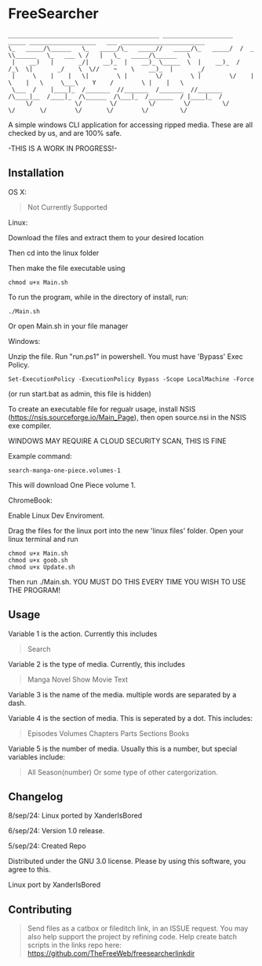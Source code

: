 # FreeSearcher 
```
___________________________________________ ____________________   _____ ___________________   ___ ________________________  
\_   _____/\______   \_   _____/\_   _____//   _____/\_   _____/  /  _  \\______   \_   ___ \ /   |   \_   _____/\______   \ 
 |    __)   |       _/|    __)_  |    __)_ \_____  \  |    __)_  /  /_\  \|       _/    \  \//    ~    \    __)_  |       _/ 
 |     \    |    |   \|        \ |        \/        \ |        \/    |    \    |   \     \___\    Y    /        \ |    |   \ 
 \___  /    |____|_  /_______  //_______  /_______  //_______  /\____|__  /____|_  /\______  /\___|_  /_______  / |____|_  / 
     \/            \/        \/         \/        \/         \/         \/       \/        \/       \/        \/         \/
```

A simple windows CLI application for accessing ripped media. These are all checked by us, and are 100% safe.

-THIS IS A WORK IN PROGRESS!-

## Installation

OS X:

> Not Currently Supported

Linux:

Download the files and extract them to your desired location

Then cd into the linux folder

Then make the file executable using
```
chmod u+x Main.sh
```
To run the program, while in the directory of install, run:
```
./Main.sh
```
Or open Main.sh in your file manager

Windows:

Unzip the file. Run "run.ps1" in powershell. You must have 'Bypass' Exec Policy. 
```
Set-ExecutionPolicy -ExecutionPolicy Bypass -Scope LocalMachine -Force
```
(or run start.bat as admin, this file is hidden)

To create an executable file for regualr usage, install NSIS
(https://nsis.sourceforge.io/Main_Page), then open source.nsi in the NSIS exe compiler.

WINDOWS MAY REQUIRE A CLOUD SECURITY SCAN, THIS IS FINE

Example command:
```
search-manga-one-piece.volumes-1
```
This will download One Piece volume 1.

ChromeBook:

Enable Linux Dev Enviroment.

Drag the files for the linux port into the new 'linux files' folder. Open your linux terminal and run 
```
chmod u+x Main.sh
chmod u+x goob.sh
chmod u+x Update.sh
```
Then run ./Main.sh. YOU MUST DO THIS EVERY TIME YOU WISH TO USE THE PROGRAM!
## Usage 

Variable 1 is the action. Currently this includes

>Search

Variable 2 is the type of media. Currently, this includes

>Manga
>Novel
>Show
>Movie
>Text

Variable 3 is the name of the media. multiple words are separated by a dash.

Variable 4 is the section of media. This is seperated by a dot. This includes:

>Episodes
>Volumes
>Chapters
>Parts
>Sections
>Books

Variable 5 is the number of media. Usually this is a number, but special variables include:

>All
>Season(number)
>Or some type of other catergorization.

## Changelog

8/sep/24: Linux ported by XanderIsBored

6/sep/24: Version 1.0 release.

5/sep/24: Created Repo

Distributed under the GNU 3.0 license. Please by using this software, you agree to this.

Linux port by XanderIsBored

## Contributing

> Send files as a catbox or fileditch link, in an ISSUE request.
> You may also help support the project by refining code.
Help create batch scripts in the links repo here: https://github.com/TheFreeWeb/freesearcherlinkdir
